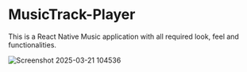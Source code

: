 # MusicTrack-Player
This is a React Native Music application with all required look, feel and functionalities.

![Screenshot 2025-03-21 104536](https://github.com/user-attachments/assets/4a99a8c8-7dee-48ad-92d2-d8e11a8afb14)
